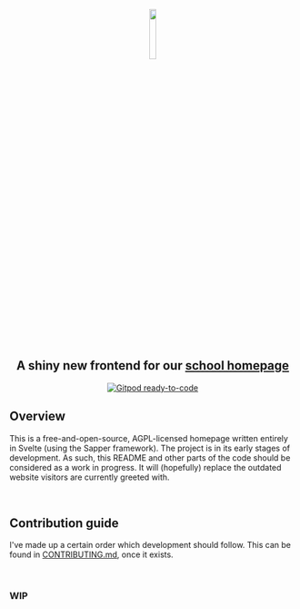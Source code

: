 <p align="center"><img width=15% src="https://github.com/lsglab/frontend/blob/master/.github/logo.png"></p>
<h2 align="center">A shiny new frontend for our <a href="https://lsg.musin.de" target="_blank">school homepage</a></h2>
<p align="center">
  <a href="https://gitpod.io/#https://github.com/lsglab/frontend"><img src="https://img.shields.io/badge/Gitpod-ready--to--code-blue?logo=gitpod" alt="Gitpod ready-to-code"></a>
</p>

## Overview
This is a free-and-open-source, AGPL-licensed homepage written entirely in Svelte (using the Sapper framework).
The project is in its early stages of development. As such, this README and other parts of the code should be considered as a work in progress.
It will (hopefully) replace the outdated website visitors are currently greeted with.

<br />

## Contribution guide
I've made up a certain order which development should follow. This can be found in [CONTRIBUTING.md](CONTRIBUTING.md), once it exists.

<br />

### WIP
